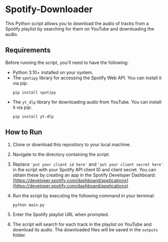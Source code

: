 # Spotify-Downloader
This Python script allows you to download the audio of tracks from a Spotify playlist by searching for them on YouTube and downloading the audio.

## Requirements

Before running the script, you'll need to have the following:

- Python 3.10+ installed on your system.
- The `spotipy` library for accessing the Spotify Web API. You can install it via pip:
  ```
  pip install spotipy
  ```
- The `yt_dlp` library for downloading audio from YouTube. You can install it via pip:
  ```
  pip install yt-dlp
  ```

## How to Run

1. Clone or download this repository to your local machine.

2. Navigate to the directory containing the script.

3. Replace `'put your client id here'` and `'put your client secret here'` in the script with your Spotify API client ID and client secret. You can obtain these by creating an app in the Spotify Developer Dashboard: [https://developer.spotify.com/dashboard/applications](https://developer.spotify.com/dashboard/applications)

4. Run the script by executing the following command in your terminal:
   ```
   python main.py
   ```

5. Enter the Spotify playlist URL when prompted.

6. The script will search for each track in the playlist on YouTube and download its audio. The downloaded files will be saved in the `outputs` folder.

